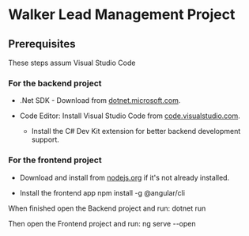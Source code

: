 # Walker Lead Management Project

## Prerequisites

These steps assum Visual Studio Code

### For the backend project

- .Net SDK - Download from [dotnet.microsoft.com](https://dotnet.microsoft.com/en-us/download).

- Code Editor: Install Visual Studio Code from [code.visualstudio.com](https://code.visualstudio.com/).
  - Install the C# Dev Kit extension for better backend development support.

### For the frontend project

- Download and install from [nodejs.org](https://nodejs.org/) if it's not already installed.

- Install the frontend app
  npm install -g @angular/cli

When finished open the Backend project and run:
dotnet run

Then open the Frontend project and run:
ng serve --open
